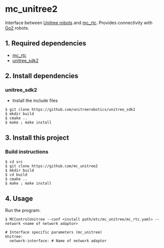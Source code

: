 # mc_unitree2
Interface between [Unitree robots](https://github.com/unitreerobotics/unitree_ros2/tree/master/robots) and [mc_rtc](https://jrl-umi3218.github.io/mc_rtc). Provides connectivity with [Go2](https://www.unitree.com/products/go2/) robots.

## 1. Required dependencies

 - [mc_rtc](https://jrl-umi3218.github.io/mc_rtc/)
 - [unitree_sdk2](https://github.com/unitreerobotics/unitree_sdk2)

## 2. Install dependencies

### unitree_sdk2
 - Install the include files
```
$ git clone https://github.com/unitreerobotics/unitree_sdk2
$ mkdir build
$ cmake ..
$ make ; make install
```
## 3. Install this project

### Build instructions

```
$ cd src
$ git clone https://github.com/mc_unitree2
$ mkdir build
$ cd build
$ cmake ..
$ make ; make install
```

## 4. Usage
Run the program:

```
$ MCControlUnitree --conf <install path/etc/mc_unitree/mc_rtc.yaml> --network <name of network adaptor>
```

```
# Interface specific parameters (mc_unitree)
Unitree:
  network-interface: # Name of network adaptor
```
